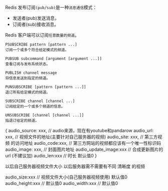 Redis 发布订阅`(pub/sub)`是一种`消息通信`模式：
+ 发送者(pub)发送消息，
+ 订阅者(sub)接收消息。

Redis 客户端可以订阅`任意数量的频道`。


```
PSUBSCRIBE pattern [pattern ...]
订阅一个或多个符合给定模式的频道。

PUBSUB subcommand [argument [argument ...]]
查看订阅与发布系统状态。

PUBLISH channel message
将信息发送到指定的频道。

PUNSUBSCRIBE [pattern [pattern ...]]
退订所有给定模式的频道。

SUBSCRIBE channel [channel ...]
订阅给定的一个或多个频道的信息。

UNSUBSCRIBE [channel [channel ...]]
指退订给定的频道。
```

{
  audio_source: xxx,          // audio来源，现在有youtube和pandarow
  audio_url: xxx,             // 视频文件的地址(主要针对自己服务器的视频)
  audio_site: xxx,            // 第三方视频 的访问地址
  audio_code:xxx,             // 第三方网站的视频都应该有一个唯一性标识码
  audio_image: xxx,           // 封面图片地址
  audio_update_image:xxx      // 合成更新图片的url   (不建议加)
  audio_len:xxx               // 时长 默认值0
 }


以后自己服务器视频文件大小
以后服务器需不需要有不同 清晰度 的视频

audio_size:xxx              // 视频文件大小(自己服务器视频使用) 默认值0
audio_height:xxx            // 默认值0
audio_width:xxx             // 默认值0

